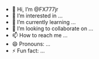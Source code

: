 - 👋 Hi, I’m @FX777jr
- 👀 I’m interested in ...
- 🌱 I’m currently learning ...
- 💞️ I’m looking to collaborate on ...
- 📫 How to reach me ...
- 😄 Pronouns: ...
- ⚡ Fun fact: ...

<!---
FX777jr/FX777jr is a ✨ special ✨ repository because its `README.md` (this file) appears on your GitHub profile.
You can click the Preview link to take a look at your changes.
--->
